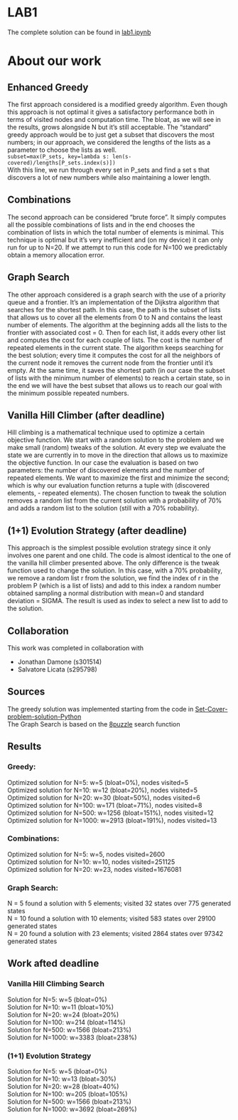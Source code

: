 # LAB1
The complete solution can be found in [lab1.ipynb](https://github.com/scoleri-mr/computational_intelligence_2022_301841/blob/main/lab1/lab1.ipynb)

# About our work
## Enhanced Greedy
The first approach considered is a modified greedy algorithm. Even though this approach is not optimal it gives a satisfactory performance both in terms of visited nodes and computation time. The bloat, as we will see in the results, grows alongside N but it’s still acceptable. The “standard” greedy approach would be to just get a subset that discovers the most numbers; in our approach, we considered the lengths of the lists as a parameter to choose the lists as well.  
`subset=max(P_sets, key=lambda s: len(s-covered)/lengths[P_sets.index(s)])`  
With this line, we run through every set in P_sets and find a set s that discovers a lot of new numbers while also maintaining a lower length. 
## Combinations
The second approach can be considered “brute force”. It simply computes all the possible combinations of lists and in the end chooses the combination of lists in which the total number of elements is minimal. 
This technique is optimal but it’s very inefficient and (on my device) it can only run for up to N=20. If we attempt to run this code for N=100 we predictably obtain a memory allocation error. 
## Graph Search
The other approach considered is a graph search with the use of a priority queue and a frontier. It’s an implementation of the Dijkstra algorithm that searches for the shortest path. In this case, the path is the subset of lists that allows us to cover all the elements from 0 to N and contains the least number of elements. The algorithm at the beginning adds all the lists to the frontier with associated cost = 0. Then for each list, it adds every other list and computes the cost for each couple of lists. The cost is the number of repeated elements in the current state. The algorithm keeps searching for the best solution; every time it computes the cost for all the neighbors of the current node it removes the current node from the frontier until it’s empty. At the same time, it saves the shortest path (in our case the subset of lists with the minimum number of elements) to reach a certain state, so in the end we will have the best subset that allows us to reach our goal with the minimum possible repeated numbers. 
## Vanilla Hill Climber (after deadline)
Hill climbing is a mathematical technique used to optimize a certain objective function. We start with a random solution to the problem and we make small (random) tweaks of the solution. At every step we evaluate the state we are currently in to move in the direction that allows us to maximize the objective function. In our case the evaluation is based on two parameters: the number of discovered elements and the number of repeated elements. We want to maximize the first and minimize the second; which is why our evaluation function returns a tuple with (discovered elements, - repeated elements). The chosen function to tweak the solution removes a random list from the current solution with a probability of 70% and adds a random list to the solution (still with a 70% robability).
## (1+1) Evolution Strategy (after deadline)
This approach is the simplest possible evolution strategy since it only involves one parent and one child. The code is almost identical to the one of the vanilla hill climber presented above. The only difference is the tweak function used to change the solution. In this case, with a 70% probability, we remove a random list r from the solution, we find the index of r in the problem P (which is a list of lists) and add to this index a random number obtained sampling a normal distribution with mean=0 and standard deviation = SIGMA. The result is used as index to select a new list to add to the solution. 


## Collaboration
This work was completed in collaboration with
- Jonathan Damone (s301514)
- Salvatore Licata (s295798)

## Sources
The greedy solution was implemented starting from the code in [Set-Cover-problem-solution-Python](https://github.com/AndreaRubbi/Set-Cover-problem-solution-Python/blob/master/Greedy.py)  
The Graph Search is based on the [8puzzle](https://github.com/squillero/computational-intelligence/blob/master/2022-23/8-puzzle.ipynb) search function

## Results
### Greedy:
Optimized solution for N=5: w=5 (bloat=0%), nodes visited=5  
Optimized solution for N=10: w=12 (bloat=20%), nodes visited=5  
Optimized solution for N=20: w=30 (bloat=50%), nodes visited=6  
Optimized solution for N=100: w=171 (bloat=71%), nodes visited=8  
Optimized solution for N=500: w=1256 (bloat=151%), nodes visited=12  
Optimized solution for N=1000: w=2913 (bloat=191%), nodes visited=13

### Combinations:
Optimized solution for N=5: w=5, nodes visited=2600  
Optimized solution for N=10: w=10, nodes visited=251125  
Optimized solution for N=20: w=23, nodes visited=1676081  

### Graph Search:
N = 5 found a solution with 5 elements; visited 32 states over 775 generated states  
N = 10 found a solution with 10 elements; visited 583 states over 29100 generated states  
N = 20 found a solution with 23 elements; visited 2864 states over 97342 generated states  

## Work afted deadline
### Vanilla Hill Climbing Search
Solution for N=5: w=5 (bloat=0%)  
Solution for N=10: w=11 (bloat=10%)  
Solution for N=20: w=24 (bloat=20%)  
Solution for N=100: w=214 (bloat=114%)  
Solution for N=500: w=1566 (bloat=213%)  
Solution for N=1000: w=3383 (bloat=238%)  

### (1+1) Evolution Strategy
Solution for N=5: w=5 (bloat=0%)  
Solution for N=10: w=13 (bloat=30%)  
Solution for N=20: w=28 (bloat=40%)  
Solution for N=100: w=205 (bloat=105%)  
Solution for N=500: w=1566 (bloat=213%)  
Solution for N=1000: w=3692 (bloat=269%)  